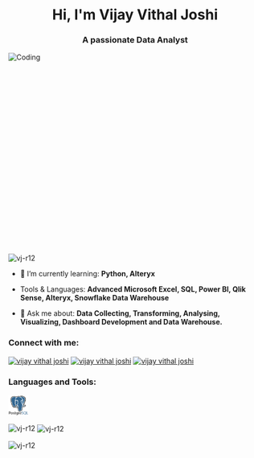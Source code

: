 
<h1 align="center">Hi, I'm Vijay Vithal Joshi</h1>

<h3 align="center">A passionate Data Analyst</h3>

<img align="right" alt="Coding" width="600" height="400" src="https://i.pinimg.com/originals/fc/71/63/fc71635c7f1b09ed30413f59bb749582.gif">

<p align="left"> <img src="https://komarev.com/ghpvc/?username=vj-r12&label=Profile%20views&color=0e75b6&style=flat" alt="vj-r12" /> </p>


- 🌱 I’m currently learning: **Python, Alteryx**

- Tools & Languages: **Advanced Microsoft Excel, SQL, Power BI, Qlik Sense, Alteryx, Snowflake Data Warehouse**

- 💬 Ask me about: **Data Collecting, Transforming, Analysing, Visualizing, Dashboard Development and Data Warehouse.**

 
<h3 align="left">Connect with me:</h3>
<p align="left">
<a href="https://www.linkedin.com/in/vijay-vithal-joshi" target="blank"><img align="center" src="https://raw.githubusercontent.com/rahuldkjain/github-profile-readme-generator/master/src/images/icons/Social/linked-in-alt.svg" alt="vijay vithal joshi" height="30" width="40" /></a>
<a href="https://sites.google.com/view/vj-data--analyst--portfolio/home" target="blank"><img align="center" src="https://cdn-icons-png.flaticon.com/128/351/351456.png" alt="vijay vithal joshi" height="30" width="35" /></a>  
<a href="vijayjoshir12@gmail.com" target="blank"><img align="center" src="https://cdn-icons-png.flaticon.com/128/542/542689.png" alt="vijay vithal joshi" height="30" width="35" /></a>  
</p>

<h3 align="left">Languages and Tools:</h3>
<p align="left"> <a href="https://www.postgresql.org" target="_blank" rel="noreferrer"> <img src="https://raw.githubusercontent.com/devicons/devicon/master/icons/postgresql/postgresql-original-wordmark.svg" alt="postgresql" width="40" height="40"/> </a> </p>

<p><img align="left" src="https://github-readme-stats.vercel.app/api/top-langs?username=vj-r12&show_icons=true&locale=en&layout=compact" alt="vj-r12" /></p>

<p>&nbsp;<img align="center" src="https://github-readme-stats.vercel.app/api?username=vj-r12&show_icons=true&locale=en" alt="vj-r12" /></p>

<p><img align="center" src="https://github-readme-streak-stats.herokuapp.com/?user=vj-r12&" alt="vj-r12" /></p>
